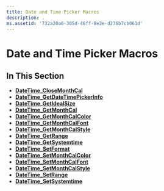 ```yaml
---
title: Date and Time Picker Macros
description: .
ms.assetid: '732a20a6-305d-46ff-8e2e-d276b7cb061d'
---
```


# Date and Time Picker Macros

## In This Section

-   [**DateTime\_CloseMonthCal**](datetime-closemonthcal.md)
-   [**DateTime\_GetDateTimePickerInfo**](datetime-getdatetimepickerinfo.md)
-   [**DateTime\_GetIdealSize**](datetime-getidealsize.md)
-   [**DateTime\_GetMonthCal**](datetime-getmonthcal.md)
-   [**DateTime\_GetMonthCalColor**](datetime-getmonthcalcolor.md)
-   [**DateTime\_GetMonthCalFont**](datetime-getmonthcalfont.md)
-   [**DateTime\_GetMonthCalStyle**](datetime-getmonthcalstyle.md)
-   [**DateTime\_GetRange**](datetime-getrange.md)
-   [**DateTime\_GetSystemtime**](datetime-getsystemtime.md)
-   [**DateTime\_SetFormat**](datetime-setformat.md)
-   [**DateTime\_SetMonthCalColor**](datetime-setmonthcalcolor.md)
-   [**DateTime\_SetMonthCalFont**](datetime-setmonthcalfont.md)
-   [**DateTime\_SetMonthCalStyle**](datetime-setmonthcalstyle.md)
-   [**DateTime\_SetRange**](datetime-setrange.md)
-   [**DateTime\_SetSystemtime**](datetime-setsystemtime.md)

 

 




